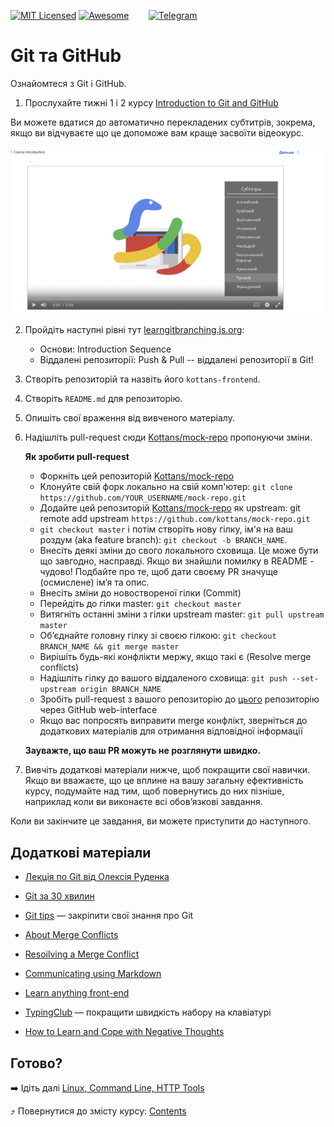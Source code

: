 [![MIT Licensed][icon-mit]][license]
[![Awesome][icon-awesome]][awesome]
&nbsp;&nbsp;&nbsp;&nbsp;&nbsp;&nbsp;
[![Telegram][icon-chat]][chat]

# Git та GitHub

Ознайомтеся з Git і GitHub.

 1. Прослухайте тижні 1 і 2 курсу [Introduction to Git and GitHub](https://www.coursera.org/learn/introduction-git-github)

   Ви можете вдатися до автоматично перекладених субтитрів, зокрема, якщо ви відчуваєте що
   це допоможе вам краще засвоїти відеокурс.

   ![git_intro-CC-guide](../img/git_intro.png)

 2. Пройдіть наступні рівні тут [learngitbranching.js.org](https://learngitbranching.js.org/):
    - Основи: Introduction Sequence
    - Віддалені репозиторії: Push & Pull -- віддалені репозиторії в Git!

 1. Створіть репозиторій та назвіть його `kottans-frontend`.

 1. Створіть `README.md` для репозиторію.

 1. Опишіть свої враження від вивченого матеріалу.

 1. Надішліть pull-request сюди [Kottans/mock-repo][mock-repo] пропонуючи зміни.

    **Як зробити pull-request**

    - Форкніть цей репозиторій [Kottans/mock-repo][mock-repo]
    - Клонуйте свій форк локально на свій комп'ютер: `git clone https://github.com/YOUR_USERNAME/mock-repo.git`
    - Додайте цей репозиторій [Kottans/mock-repo][mock-repo] як upstream: git remote add upstream `https://github.com/kottans/mock-repo.git`
    - `git checkout master` і потім створіть нову гілку, ім'я на ваш роздум (aka feature branch): `git checkout -b BRANCH_NAME`.
    - Внесіть деякі зміни до свого локального сховища. Це може бути що завгодно, насправді. Якщо ви знайшли помилку в README - чудово!
    Подбайте про те, щоб дати своєму PR значуще (осмислене) ім’я та опис.
    - Внесіть зміни до новоствореної гілки (Сommit)
    - Перейдіть до гілки master: `git checkout master`
    - Витягніть останні зміни з гілки upstream master: `git pull upstream master`
    - Об’єднайте головну гілку зі своєю гілкою: `git checkout BRANCH_NAME && git merge master`
    - Вирішіть будь-які конфлікти мержу, якщо такі є (Resolve merge conflicts)
    - Надішліть гілку до вашого віддаленого сховища: `git push --set-upstream origin BRANCH_NAME`
    - Зробіть pull-request з вашого репозиторію до [цього][mock-repo] репозиторію через GitHub web-interface
    - Якщо вас попросять виправити merge конфлікт, зверніться до додаткових матеріалів для отримання відповідної інформації

    **Зауважте, що ваш PR можуть не розглянути швидко.**

 1. Вивчіть додаткові матеріали нижче, щоб покращити свої навички.
    Якщо ви вважаєте, що це вплине на вашу загальну ефективність курсу, подумайте над тим, щоб
    повернутись до них пізніше, наприклад коли ви виконаєте всі обов’язкові завдання.

Коли ви закінчите це завдання, ви можете приступити до наступного.

## Додаткові матеріали

- [Лекція по Git від Олексія Руденка](https://www.youtube.com/playlist?list=PLS8sEUxbfFY9MnPIFPTNlaS5xX7P5Ge-5)

- [Git за 30 хвилин](https://codeguida.com/post/453)

- [Git tips](http://sixrevisions.com/web-development/git-tips/) — закріпити свої знання про Git

- [About Merge Conflicts](https://docs.github.com/en/free-pro-team@latest/github/collaborating-with-issues-and-pull-requests/about-merge-conflicts)

- [Resoilving a Merge Conflict](https://docs.github.com/en/free-pro-team@latest/github/collaborating-with-issues-and-pull-requests/resolving-a-merge-conflict-using-the-command-line)

- [Communicating using Markdown](https://lab.github.com/githubtraining/communicating-using-markdown)

- [Learn anything front-end](https://learn-anything.xyz/web-development/front-end)

- [TypingClub](https://www.typingclub.com/) — покращити швидкість набору на клавіатурі

- [How to Learn and Cope with Negative Thoughts](https://guides.hexlet.io/learning/)

## Готово?

➡️ Ідіть далі [Linux, Command Line, HTTP Tools](linux-cli-http.md)

⤴️ Повернутися до змісту курсу: [Contents](../contents.md)


[icon-chat]: https://img.shields.io/badge/chat-on%20telegram-blue.svg
[icon-mit]: https://img.shields.io/badge/license-MIT-blue.svg
[icon-awesome]: https://cdn.rawgit.com/sindresorhus/awesome/d7305f38d29fed78fa85652e3a63e154dd8e8829/media/badge.svg

[license]: https://github.com/Kottans/web/blob/master/LICENSE.md
[awesome]: https://github.com/sindresorhus/awesome#front-end-development
[chat]: https://t.me/joinchat/CX8EF1JmLm9IM6J6oy2U7Q

[mock-repo]: https://github.com/Kottans/mock-repo
